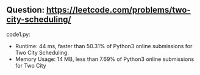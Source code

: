 ## Question: https://leetcode.com/problems/two-city-scheduling/

code1.py:
* Runtime: 44 ms, faster than 50.31% of Python3 online submissions for Two City Scheduling.
* Memory Usage: 14 MB, less than 7.69% of Python3 online submissions for Two City